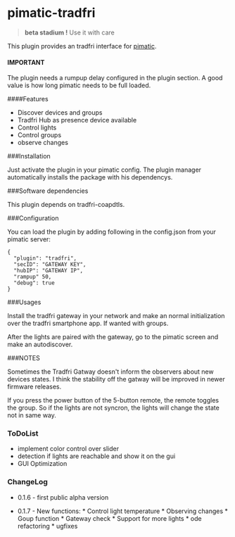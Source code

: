 pimatic-tradfri
=======================

> **beta stadium !**
> Use it with care

This plugin provides an tradfri interface for [pimatic](https://pimatic.org/).

#### IMPORTANT

The plugin needs a rumpup delay configured in the plugin section.
A good value is how long pimatic needs to be full loaded.

####Features
* Discover devices and groups
* Tradfri Hub as presence device available
* Control lights
* Control groups
* observe changes

###Installation

Just activate the plugin in your pimatic config. The plugin manager automatically installs the package with his dependencys.

###Software dependencies

This plugin depends on tradfri-coapdtls.

###Configuration

You can load the plugin by adding following in the config.json from your pimatic server:

    {
      "plugin": "tradfri",
      "secID": "GATEWAY KEY",
      "hubIP": "GATEWAY IP",
      "rampup" 50,
      "debug": true
    }

###Usages

Install the tradfri gateway in your network and make an normal initialization over
the tradfri smartphone app. If wanted with groups.

After the lights are paired with the gateway, go to the pimatic screen and
make an autodiscover.

###NOTES

Sometimes the Tradfri Gatway doesn't inform the observers about new devices states.
I think the stability off the gatway will be improved in newer firmware releases.

If you press the power button of the 5-button remote, the remote toggles the group.
So if the lights are not syncron, the lights will change the state not in same way.

### ToDoList
* implement color control over slider
* detection if lights are reachable and show it on the gui
* GUI Optimization

### ChangeLog
* 0.1.6 - first public alpha version

* 0.1.7 - New functions:
          * Control light temperature
          * Observing changes
          * Goup function
          * Gateway check
          * Support for more lights
          * ode refactoring
          * ugfixes
